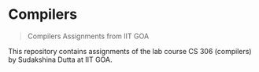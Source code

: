 # Compilers
> Compilers Assignments from IIT GOA

This repository contains assignments of the lab course CS 306 (compilers) by Sudakshina Dutta at IIT GOA.

